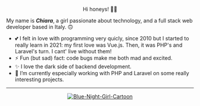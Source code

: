 <p align="center">Hi honeys! 👋🏻 </p>

  My name is <em><strong>Chiara</em></strong>, a girl passionate about technology, and a full stack web developer based in Italy. 🙃 

- 💕 I felt in love with programming very quicly, since 2010 but I started to really learn in 2021: my first love was Vue.js. Then, it was PHP's and Laravel's turn. I cant' live without them!
- ⚡ Fun (but sad) fact: code bugs make me both mad and excited. 
- ✨ I love the dark side of backend development.
- 🌱 I’m currently especially working with PHP and Laravel on some really interesting projects.


<hr> 

<p align="center">
<a href="https://ibb.co/L9BXDPf"><img src="https://i.ibb.co/mhdVrB7/Blue-Night-Girl-Cartoon.png" alt="Blue-Night-Girl-Cartoon" border="0"></a>

 <!--  <hr> 
 
![Your Repository's Stats](https://github-readme-stats.vercel.app/api?username=chiaraxs&show_icons=true)
![Your Repository's Stats](https://github-readme-stats.vercel.app/api/top-langs/?username=chiaraxs&theme=blue-green) -->
  
  
<!--
**chiaraxs/chiaraxs** is a ✨ _special_ ✨ repository because its `README.md` (this file) appears on your GitHub profile.

Here are some ideas to get you started:

- 🔭 I’m currently working on ...
- 🌱 I’m currently learning ...
- 👯 I’m looking to collaborate on ...
- 🤔 I’m looking for help with ...
- 💬 Ask me about ...
- 📫 How to reach me: ...
- 😄 Pronouns: ...
- ⚡ Fun fact: ...
-->
